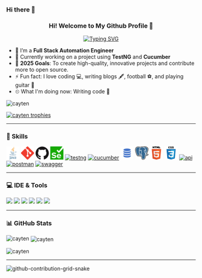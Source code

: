 ### Hi there 👋
<h3 align="center"> Hi! Welcome to My Github Profile 👋 </h3>

<p align="center">
  <a href="https://git.io/typing-svg">
    <img src="https://readme-typing-svg.herokuapp.com?font=Fira+Code&pause=1000&width=435&lines=Full+Stack+Automation+Engineer!;Canan+Ayten+Dörtkol" alt="Typing SVG" />
  </a>
</p>

- 🔭 I’m a **Full Stack Automation Engineer**  
- 🌱 Currently working on a project using **TestNG** and **Cucumber**  
- 💪 **2025 Goals**: To create high-quality, innovative projects and contribute more to open source.  
- ⚡ Fun fact: I love coding 💻, writing blogs 🖋️, football ⚽, and playing guitar 🎸  
- ⏲ What I'm doing now: Writing code 🚀  

<p align="left">
  <img src="https://komarev.com/ghpvc/?username=cayten&label=Profile%20views&color=0e75b6&style=flat" alt="cayten" />
</p>

<p align="left">
  <a href="https://github.com/ryo-ma/github-profile-trophy">
    <img src="https://github-profile-trophy.vercel.app/?username=cayten" alt="cayten trophies" />
  </a>
</p>

---

### 🚀 Skills

<p align="left">
  <a href="https://www.java.com/" target="_blank"><img height="35" width="35" src="https://raw.githubusercontent.com/github/explore/5b3600551e122a3277c2c5368af2ad5725ffa9a1/topics/java/java.png" /></a>
  <img height="35" width="35" src="https://raw.githubusercontent.com/github/explore/5b3600551e122a3277c2c5368af2ad5725ffa9a1/topics/git/git.png" />
  <a href="https://github.com/cayten" target="_blank"><img height="35" width="35" src="https://raw.githubusercontent.com/github/explore/5b3600551e122a3277c2c5368af2ad5725ffa9a1/topics/github/github.png" /></a>
  <a href="https://www.selenium.dev/" target="_blank"><img height="35" width="35" src="https://raw.githubusercontent.com/github/explore/5b3600551e122a3277c2c5368af2ad5725ffa9a1/topics/selenium/selenium.png" /></a>
  <a href="https://testng.org/doc/" target="_blank"><img src="https://blogs.perficient.com/files/2014/08/TestNG.png" alt="testng" width="45" height="45" /></a>
  <a href="https://cucumber.io/" target="_blank"><img src="https://encrypted-tbn0.gstatic.com/images?q=tbn:ANd9GcSEFmhHvn6WRbl6XiePY_uQHBbVZUzRytIuQA&usqp=CAU" alt="cucumber" width="40" height="40" /></a>
  <img width="35" src="https://raw.githubusercontent.com/github/explore/80688e429a7d4ef2fca1e82350fe8e3517d3494d/topics/sql/sql.png" />
  <img width="35" src="https://raw.githubusercontent.com/github/explore/80688e429a7d4ef2fca1e82350fe8e3517d3494d/topics/postgresql/postgresql.png" />
  <img height="35" width="35" src="https://raw.githubusercontent.com/github/explore/5b3600551e122a3277c2c5368af2ad5725ffa9a1/topics/html/html.png" />
  <img src="https://raw.githubusercontent.com/devicons/devicon/master/icons/css3/css3-original-wordmark.svg" alt="css3" width="35" height="35" />
  <a href="https://www.api.com" target="_blank" rel="noreferrer"><img src="https://encrypted-tbn0.gstatic.com/images?q=tbn:ANd9GcQFpswKqlwex1UtYOHT6cWIVsJ3dQfEg__lFQ&usqp=CAU" alt="api" width="30" height="30"/></a>
  <a href="https://postman.com" target="_blank" rel="noopener"><img src="https://www.vectorlogo.zone/logos/getpostman/getpostman-icon.svg" alt="postman" width="30" height="30"/></a>
  <a href="https://swagger.io/" target="_blank" rel="noopener"><img src="https://encrypted-tbn0.gstatic.com/images?q=tbn:ANd9GcT2-qHhkU65OgRkaxFh1vRF4ycDfUOznjs7cEu5aXbMwWCYpNUMNPfDcL9Fox0a3_mbtAY&usqp=CAU" alt="swagger" width="30" height="30"/></a>
</p>

---

### 💻 IDE & Tools

![](https://img.shields.io/badge/Editor-Eclipse-informational?style=flat&logo=eclipse&logoColor=white&color=blue)
![](https://img.shields.io/badge/Editor-IntellijIdea-informational?style=flat&logo=intellijidea&logoColor=white&color=orange)
![](https://img.shields.io/badge/Editor-VSCode-informational?style=flat&logo=visualstudiocode&logoColor=white&color=green)
![](https://img.shields.io/badge/Tool-Jira-informational?style=flat&logo=jira&logoColor=white&color=peach)
![](https://img.shields.io/badge/API-Swagger-informational?style=flat&logo=swagger&logoColor=white&color=yellow)
![](https://img.shields.io/badge/API-Postman-informational?style=flat&logo=postman&logoColor=white&color=purple)

---

### 📊 GitHub Stats

<p><img align="left" src="https://github-readme-stats.vercel.app/api/top-langs?username=cayten&show_icons=true&locale=en&layout=compact" alt="cayten" /></p>

<p>&nbsp;<img align="center" src="https://github-readme-stats.vercel.app/api?username=cayten&show_icons=true&locale=en" alt="cayten" /></p>

<p><img align="center" src="https://github-readme-streak-stats.herokuapp.com/?user=cayten&" alt="cayten" /></p>

---

![github-contribution-grid-snake](https://user-images.githubusercontent.com/111094912/192098018-b1d8de39-fbc5-4831-aad0-177a57021cb1.gif)
